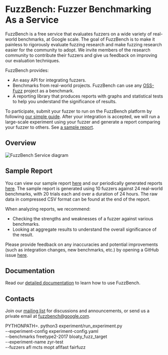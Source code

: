 # FuzzBench: Fuzzer Benchmarking As a Service

FuzzBench is a free service that evaluates fuzzers on a wide variety of
real-world benchmarks, at Google scale. The goal of FuzzBench is to make it
painless to rigorously evaluate fuzzing research and make fuzzing research
easier for the community to adopt. We invite members of the research community
to contribute their fuzzers and give us feedback on improving our evaluation
techniques.

FuzzBench provides:

* An easy API for integrating fuzzers.
* Benchmarks from real-world projects. FuzzBench can use any
  [OSS-Fuzz](https://github.com/google/oss-fuzz) project as a benchmark.
* A reporting library that produces reports with graphs and statistical tests
  to help you understand the significance of results.

To participate, submit your fuzzer to run on the FuzzBench platform by following
[our simple guide](
https://google.github.io/fuzzbench/getting-started/).
After your integration is accepted, we will run a large-scale experiment using
your fuzzer and generate a report comparing your fuzzer to others.
See [a sample report](https://www.fuzzbench.com/reports/sample/index.html).

## Overview
![FuzzBench Service diagram](docs/images/FuzzBench-service.png)

## Sample Report

You can view our sample report
[here](https://www.fuzzbench.com/reports/sample/index.html) and
our periodically generated reports
[here](https://www.fuzzbench.com/reports/index.html).
The sample report is generated using 10 fuzzers against 24 real-world
benchmarks, with 20 trials each and over a duration of 24 hours.
The raw data in compressed CSV format can be found at the end of the report.

When analyzing reports, we recommend:
* Checking the strengths and weaknesses of a fuzzer against various benchmarks.
* Looking at aggregate results to understand the overall significance of the
  result.

Please provide feedback on any inaccuracies and potential improvements (such as
integration changes, new benchmarks, etc.) by opening a GitHub issue
[here](https://github.com/google/fuzzbench/issues/new).

## Documentation

Read our [detailed documentation](https://google.github.io/fuzzbench/) to learn
how to use FuzzBench.

## Contacts

Join our [mailing list](https://groups.google.com/forum/#!forum/fuzzbench-users)
for discussions and announcements, or send us a private email at
[fuzzbench@google.com](mailto:fuzzbench@google.com).




PYTHONPATH=. python3 experiment/run_experiment.py \
--experiment-config experiment-config.yaml \
--benchmarks freetype2-2017 bloaty_fuzz_target \
--experiment-name zyr-test \
--fuzzers afl mcts mopt aflfast fairfuzz
